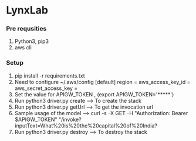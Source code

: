 # LynxLab


### Pre requsities
1. Python3, pip3
2. aws cli


### Setup
1. pip install -r requirements.txt
2. Need to configure ~/.aws/config
    [default]
    region = <your-region>
    aws_access_key_id = <your-secret-key-id>
    aws_secret_access_key = <your-secret-access-key>
3. Set the value for APIGW_TOKEN , (export APIGW_TOKEN='*****')
4. Run python3 driver.py create --> To create the stack
5. Run python3 driver.py getUrl --> To get the invocation url
6. Sample usage of the model --> curl -s -X GET -H "Authorization: Bearer $APIGW_TOKEN" "<apiGetUrl>/invoke?inputText=What%20is%20the%20capital%20of%20India?
7. Run python3 driver.py destroy --> To destroy the stack